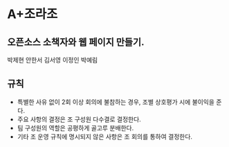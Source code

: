 # A+조라조

## 오픈소스 소책자와 웹 페이지 만들기.

박제현 안한서 김서영 이정인 박예림

## 규칙

* 특별한 사유 없이 2회 이상 회의에 불참하는 경우, 조별 상호평가 시에 불이익을 준다.
* 주요 사항의 결정은 조 구성원 다수결로 결정한다.
* 팀 구성원의 역할은 공평하게 골고루 분배한다.
* 기타 조 운영 규칙에 명시되지 않은 사항은 조 회의를 통하여 결정한다.

